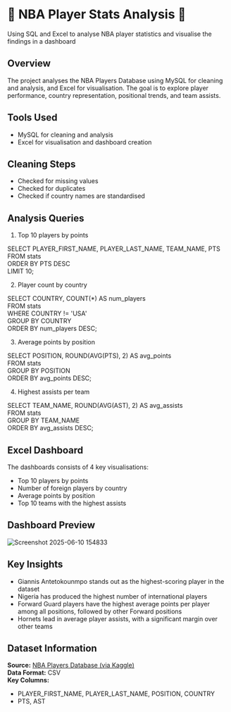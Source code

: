 # 🏀 NBA Player Stats Analysis 🏀
Using SQL and Excel to analyse NBA player statistics and visualise the findings in a dashboard


## Overview
The project analyses the NBA Players Database using MySQL for cleaning and analysis, and Excel for visualisation.
The goal is to explore player performance, country representation, positional trends, and team assists.

## Tools Used
- MySQL for cleaning and analysis
- Excel for visualisation and dashboard creation


## Cleaning Steps
- Checked for missing values
- Checked for duplicates
- Checked if country names are standardised

## Analysis Queries
1. Top 10 players by points

SELECT PLAYER_FIRST_NAME, PLAYER_LAST_NAME, TEAM_NAME, PTS  
FROM stats  
ORDER BY PTS DESC  
LIMIT 10;  

2. Player count by country

SELECT COUNTRY, COUNT(*) AS num_players    
FROM stats  
WHERE COUNTRY != 'USA'  
GROUP BY COUNTRY  
ORDER BY num_players DESC;   

3. Average points by position

SELECT POSITION, ROUND(AVG(PTS), 2) AS avg_points    
FROM stats  
GROUP BY POSITION  
ORDER BY avg_points DESC;  

4. Highest assists per team

SELECT TEAM_NAME, ROUND(AVG(AST), 2) AS avg_assists   
FROM stats  
GROUP BY TEAM_NAME  
ORDER BY avg_assists DESC;  


## Excel Dashboard
The dashboards consists of 4 key visualisations:

- Top 10 players by points  
- Number of foreign players by country  
- Average points by position  
- Top 10 teams with the highest assists  

## Dashboard Preview

![Screenshot 2025-06-10 154833](https://github.com/user-attachments/assets/80c36b4a-d346-4071-a7d7-5db010ce3448)

## Key Insights
- Giannis Antetokounmpo stands out as the highest-scoring player in the dataset
- Nigeria has produced the highest number of international players
- Forward Guard players have the highest average points per player among all positions, followed by other Forward positions
- Hornets lead in average player assists, with a significant margin over other teams

## Dataset Information

**Source:** [NBA Players Database (via Kaggle)](https://www.kaggle.com/datasets/unsdsn/world-happiness/data)  
**Data Format:** CSV  
**Key Columns:**   
- PLAYER_FIRST_NAME, PLAYER_LAST_NAME, POSITION, COUNTRY
- PTS, AST


